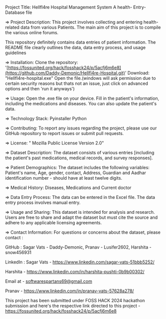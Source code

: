 Project Title:  Hellfl4re Hospital Management System 
A health- Entry-Database file

=> Project Description: This project involves collecting and entering health-related data from various Patients. The main aim of this project is to compile the various online forums.

This repository definitely contains data entries of patient information. The README file clearly outlines the data, data entry process, and usage guidelines


=> Installation:
Clone the repository: '[https://fossunited.org/hack/fosshack24/p/5acfj6m6e8](https://github.com/Daddy-Demonic/Hellfl4re-Hospital.git)'
Download: "Hellfl4re-hospital.exe" 
Open the file.(windows will ask permission due to certain security reasons but thats not an issue, just click on advanced options and then 'run it anyways')

=> Usage:
Open the .exe file on your device.
Fill in the patient's information, including the medications and diseases.
You can also update the patient's data.

=> Technology Stack:
Pyinstaller
Python 

=> Contributing:
To report any issues regarding the project, please use our GitHub repository to report issues or submit pull requests.

=> License: " Mozilla Public License Version 2.0"

=> Dataset Description: The dataset consists of various entries [including the patient's past medications, medical records, and survey responses].

=> Patient Demographics:
 The dataset includes the following variables:
 Patient's name, 
 Age,
 gender,
 contact, 
 Address,
 Guardian and
 Aadhar identification number - should have at least twelve digits.

=> Medical History:
 Diseases,
 Medications and
 Current doctor

=> Data Entry Process: The data can be entered in the Excel file. The data entry process involves manual entry.

=> Usage and Sharing:
This dataset is intended for analysis and research. Users are free to share and adapt the dataset but must cite the source and adhere to any applicable licensing agreements.


=> Contact Information:
For questions or concerns about the dataset, please contact :

GitHub :
Sagar Vats - Daddy-Demonic, 
Pranav - Lusifer2602, 
Harshita - snow456931

LinkedIn :
Sagar Vats - https://www.linkedin.com/sagar-vats-51bbb5252/ 

Harshita - https://www.linkedin.com/in/harshita-pushti-0b9b00302/

Email at - softwarespartans69@gmail.com

Pranav - https://www.linkedin.com/in/pranav-vats-57628a278/

This project has been submitted under FOSS HACK 2024 hackathon submission and here's the respective link directed to this project - https://fossunited.org/hack/fosshack24/p/5acfj6m6e8
